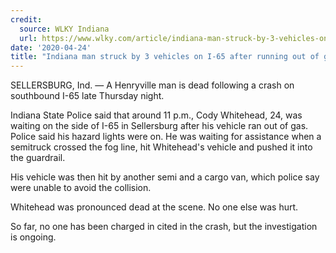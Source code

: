 ```yaml
---
credit:
  source: WLKY Indiana
  url: https://www.wlky.com/article/indiana-man-struck-by-3-vehicles-on-i-65-after-running-out-of-gas-dies/32266440#
date: '2020-04-24'
title: "Indiana man struck by 3 vehicles on I-65 after running out of gas dies"
---
```

SELLERSBURG, Ind. —
A Henryville man is dead following a crash on southbound I-65 late Thursday night.

Indiana State Police said that around 11 p.m., Cody Whitehead, 24, was waiting on the side of I-65 in Sellersburg after his vehicle ran out of gas. Police said his hazard lights were on.
He was waiting for assistance when a semitruck crossed the fog line, hit Whitehead's vehicle and pushed it into the guardrail.

His vehicle was then hit by another semi and a cargo van, which police say were unable to avoid the collision.

Whitehead was pronounced dead at the scene. No one else was hurt.

So far, no one has been charged in cited in the crash, but the investigation is ongoing.
